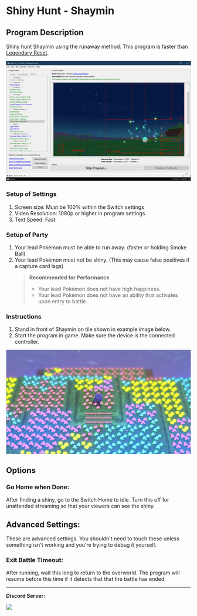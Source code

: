 # Shiny Hunt - Shaymin

## Program Description

Shiny hunt Shaymin using the runaway method. This program is faster than [Legendary Reset](LegendaryReset.md).

<img src="images/ShinyHunt-Shaymin-0.png">

### Setup of Settings

1. Screen size: Must be 100% within the Switch settings
2. Video Resolution: 1080p or higher in program settings
3. Text Speed: Fast

### Setup of Party
1. Your lead Pokémon must be able to run away. (faster or holding Smoke Ball)
2. Your lead Pokémon must not be shiny. (This may cause false positives if a capture card lags)
   > **Recommended for Performance**
   > - Your lead Pokémon does not have high happiness.
   > - Your lead Pokémon does not have an ability that activates upon entry to battle.

### Instructions

1. Stand in front of Shaymin on tile shown in example image below.
2. Start the program in game. Make sure the device is the connected controller.

<img src="images/ShinyHunt-Shaymin-1.png">

## Options


### Go Home when Done:

After finding a shiny, go to the Switch Home to idle. Turn this off for unattended streaming so that your viewers can see the shiny.


## Advanced Settings:
These are advanced settings. You shouldn't need to touch these unless something isn't working and you're trying to debug it yourself.

### Exit Battle Timeout:

After running, wait this long to return to the overworld. The program will resume before this time if it detects that that the battle has ended.



<hr>

**Discord Server:** 

[<img src="https://canary.discordapp.com/api/guilds/695809740428673034/widget.png?style=banner2">](https://discord.gg/cQ4gWxN)
